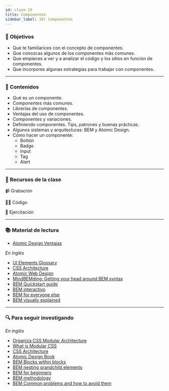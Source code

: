 ```yaml
---
id: clase-19
title: Componentes
sidebar_label: 19) Componentes
---
```


### 🏁 Objetivos

- Que te familiarices con el concepto de componentes.
- Que conozcas algunos de los componentes más comunes.
- Que empieces a ver y a analizar el código y los sitios en función de componentes.
- Que incorpores algunas estrategias para trabajar con componentes.

---

### 📝 Contenidos

- Qué es un componente.
- Componentes más comunes.
- Librerías de componentes.
- Ventajas del uso de componentes.
- Componentes y variaciones.
- Definiendo componentes. Tips, patrones y buenas prácticas.
- Algunos sistemas y arquitecturas: BEM y Atomic Design.
- Cómo hacer un componente:
  - Bottón
  - Badge
  - Input
  - Tag
  - Alert

---

### 🚀 Recursos de la clase

📹 Grabación

👩‍💻 Código

💪 Ejercitación

---

### 📚 Material de lectura

- [Atomic Design Ventajas](https://uifrommars.com/atomic-design-ventajas/)

_En inglés_

- [UI Elements Glossary](https://careerfoundry.com/en/blog/ui-design/ui-element-glossary/)
- [CSS Architecture](https://philipwalton.com/articles/css-architecture/)
- [Atomic Web Design](https://bradfrost.com/blog/post/atomic-web-design/)
- [MindBEMding: Getting your head around BEM syntax](https://csswizardry.com/2013/01/mindbemding-getting-your-head-round-bem-syntax/)
- [BEM Quickstart guide](https://scalablecss.com/bem-quickstart-guide/)
- [BEM interactivo](https://9elements.com/bem-cheat-sheet/)
- [BEM for everyone else](https://medium.com/@davehouse_80809/bem-for-everyone-else-89ccc8ad66f2)
- [BEM visually explained](https://keepinguptodate.com/pages/2020/05/bem-visually-explained/)

---

### 🔍 Para seguir investigando

_En inglés_

- [Organiza CSS Modular Architecture](https://snipcart.com/blog/organize-css-modular-architecture)
- [What is Modular CSS](https://spaceninja.com/2018/09/18/what-is-modular-css/)
- [CSS Architecture](https://zellwk.com/blog/css-architecture-1/)
- [Atomic Design Book](https://atomicdesign.bradfrost.com/table-of-contents/)
- [BEM Blocks within blocks](https://scalablecss.com/bem-blocks-within-blocks/)
- [BEM nesting grandchild elements](https://scalablecss.com/bem-nesting-grandchild-elements/)
- [BEM for beginners](https://www.smashingmagazine.com/2018/06/bem-for-beginners/)
- [BEM methodology](https://en.bem.info/methodology/)
- [BEM Common problems and how to avoid them](https://www.smashingmagazine.com/2016/06/battling-bem-extended-edition-common-problems-and-how-to-avoid-them/)
